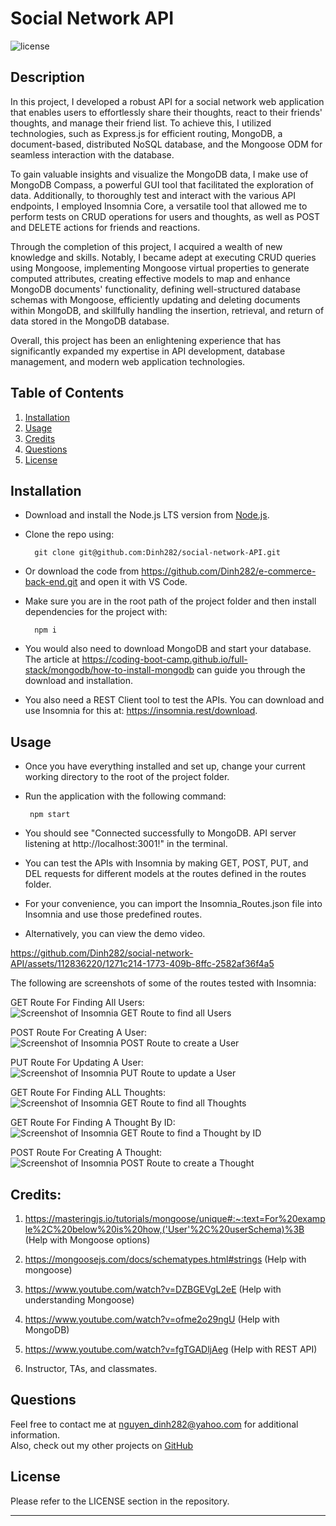 # Social Network API

![license](https://img.shields.io/badge/License-MIT-yellowgreen)

## Description

In this project, I developed a robust API for a social network web application that enables users to effortlessly share their thoughts, react to their friends' thoughts, and manage their friend list. To achieve this, I utilized technologies, such as Express.js for efficient routing, MongoDB, a document-based, distributed NoSQL database, and the Mongoose ODM for seamless interaction with the database.

To gain valuable insights and visualize the MongoDB data, I make use of MongoDB Compass, a powerful GUI tool that facilitated the exploration of data. Additionally, to thoroughly test and interact with the various API endpoints, I employed Insomnia Core, a versatile tool that allowed me to perform tests on CRUD operations for users and thoughts, as well as POST and DELETE actions for friends and reactions.

Through the completion of this project, I acquired a wealth of new knowledge and skills. Notably, I became adept at executing CRUD queries using Mongoose, implementing Mongoose virtual properties to generate computed attributes, creating effective models to map and enhance MongoDB documents' functionality, defining well-structured database schemas with Mongoose, efficiently updating and deleting documents within MongoDB, and skillfully handling the insertion, retrieval, and return of data stored in the MongoDB database.

Overall, this project has been an enlightening experience that has significantly expanded my expertise in API development, database management, and modern web application technologies.


## Table of Contents
1. [Installation](#installation)
2. [Usage](#usage)
3. [Credits](#credits)
4. [Questions](#questions)  
5. [License](#license)


## Installation
- Download and install the Node.js LTS version from [Node.js](https://nodejs.org/en).
- Clone the repo using:

        git clone git@github.com:Dinh282/social-network-API.git

 - Or download the code from https://github.com/Dinh282/e-commerce-back-end.git and
open it with VS Code.       
- Make sure you are in the root path of the project folder and then install dependencies for the project with:

        npm i

- You would also need to download MongoDB and start your database. The article at https://coding-boot-camp.github.io/full-stack/mongodb/how-to-install-mongodb can guide you through the download and installation.
- You also need a REST Client tool to test the APIs. You can download and use Insomnia for this at: https://insomnia.rest/download. 


## Usage
 - Once you have everything installed and set up, change your current working directory to the root of the project folder.
 - Run the application with the following command:

        npm start

- You should see "Connected successfully to MongoDB. API server listening at http://localhost:3001!" in the terminal. 
- You can test the APIs with Insomnia by making GET, POST, PUT, and DEL requests for different models at the routes defined in the routes folder.
- For your convenience, you can import the Insomnia_Routes.json file into Insomnia and use those predefined routes. 

- Alternatively, you can view the demo video. 




https://github.com/Dinh282/social-network-API/assets/112836220/1271c214-1773-409b-8ffc-2582af36f4a5





The following are screenshots of some of the routes tested with Insomnia:

GET Route For Finding All Users:
![Screenshot of Insomnia GET Route to find all Users](./assets/images/get-find-all-user.jpg)

POST Route For Creating A User:
![Screenshot of Insomnia POST Route to create a User](./assets/images/post-create-user.jpg)

PUT Route For Updating A User:
![Screenshot of Insomnia PUT Route to update a User](./assets/images/put-update-user.jpg)

GET Route For Finding ALL Thoughts:
![Screenshot of Insomnia GET Route to find all Thoughts](./assets/images/get-get-all-thoughts.jpg)

GET Route For Finding A Thought By ID:
![Screenshot of Insomnia GET Route to find a Thought by ID](./assets/images/get-get-thought-by-id.jpg)

POST Route For Creating A Thought:
![Screenshot of Insomnia POST Route to create a Thought](./assets/images/post-create-thought.jpg)


## Credits:
1. https://masteringjs.io/tutorials/mongoose/unique#:~:text=For%20example%2C%20below%20is%20how,('User'%2C%20userSchema)%3B (Help with Mongoose options)

2. https://mongoosejs.com/docs/schematypes.html#strings (Help with mongoose)

3. https://www.youtube.com/watch?v=DZBGEVgL2eE (Help with understanding Mongoose)

4. https://www.youtube.com/watch?v=ofme2o29ngU (Help with MongoDB)

5. https://www.youtube.com/watch?v=fgTGADljAeg (Help with REST API)

6. Instructor, TAs, and classmates.

## Questions
Feel free to contact me at nguyen_dinh282@yahoo.com for additional information.  
Also, check out my other projects on [GitHub](https://github.com/Dinh282)


## License

Please refer to the LICENSE section in the repository.


---

